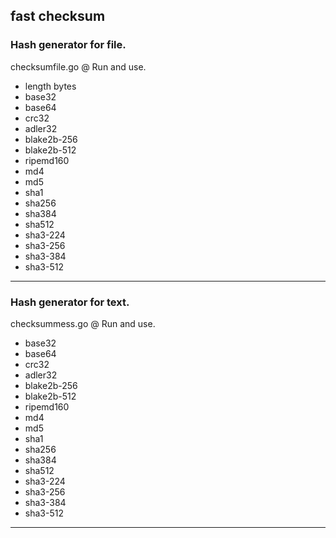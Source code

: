 **fast checksum**
------------------
### Hash generator for file. ###

checksumfile.go @ Run and use.

- length bytes
- base32
- base64
- crc32
- adler32
- blake2b-256
- blake2b-512
- ripemd160
- md4
- md5
- sha1
- sha256
- sha384
- sha512
- sha3-224
- sha3-256
- sha3-384
- sha3-512
------------------

### Hash generator for text. ###

checksummess.go @ Run and use.

- base32
- base64
- crc32
- adler32
- blake2b-256
- blake2b-512
- ripemd160
- md4
- md5
- sha1
- sha256
- sha384
- sha512
- sha3-224
- sha3-256
- sha3-384
- sha3-512
------------------